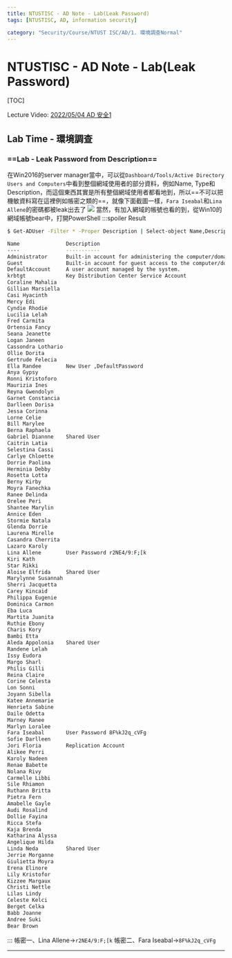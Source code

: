 ```yaml
---
title: NTUSTISC - AD Note - Lab(Leak Password)
tags: [NTUSTISC, AD, information security]

category: "Security/Course/NTUST ISC/AD/1. 環境調查Normal"
---
```


# NTUSTISC - AD Note - Lab(Leak Password)
<!-- more -->
[TOC]

Lecture Video: [2022/05/04 AD 安全1](https://youtu.be/Cv2gNQkDM8Q?si=SycYwgWohlu97dc3)

## Lab Time - 環境調查

### ==Lab - Leak Password from Description==
在Win2016的server manager當中，可以從`Dashboard/Tools/Active Directory Users and Computers`中看到整個網域使用者的部分資料，例如Name, Type和Description，而這個東西其實是所有整個網域使用者都看地到，所以==不可以把機敏資料寫在這裡例如帳密之類的==，就像下面截圖一樣，`Fara Iseabal`和`Lina Allene`的密碼都被leak出去了
![](https://hackmd.io/_uploads/HktYdvUTh.png)
當然，有加入網域的帳號也看的到，從Win10的網域帳號bear中，打開PowerShell
:::spoiler Result
```bash
$ Get-ADUser -Filter * -Proper Description | Select-object Name,Description

Name               Description
----               -----------
Administrator      Built-in account for administering the computer/domain
Guest              Built-in account for guest access to the computer/domain
DefaultAccount     A user account managed by the system.
krbtgt             Key Distribution Center Service Account
Coraline Mahalia
Gillian Marsiella
Casi Hyacinth
Mercy Edi
Cyndie Rhodie
Lucilia Lelah
Fred Carmita
Ortensia Fancy
Seana Jeanette
Logan Janeen
Cassondra Lothario
Ollie Dorita
Gertrude Felecia
Ella Randee        New User ,DefaultPassword
Anya Gypsy
Ronni Kristoforo
Maurizia Ines
Reyna Gwendolyn
Garnet Constancia
Darlleen Dorisa
Jessa Corinna
Lorne Celie
Bill Marylee
Berna Raphaela
Gabriel Diannne    Shared User
Caitrin Latia
Selestina Cassi
Carlye Chloette
Dorrie Paolina
Herminia Debby
Rosetta Lotta
Berny Kirby
Moyra Fanechka
Ranee Delinda
Orelee Peri
Shantee Marylin
Annice Eden
Stormie Natala
Glenda Dorrie
Laurena Mirelle
Casandra Cherrita
Lazaro Karoly
Lina Allene        User Password r2NE4/9:F;[k
Kiri Kath
Star Rikki
Aloise Elfrida     Shared User
Marylynne Susannah
Sherri Jacquetta
Carey Kincaid
Philippa Eugenie
Dominica Carmon
Eba Luca
Martita Juanita
Ruthie Ebony
Charis Kory
Bambi Etta
Aleda Appolonia    Shared User
Randene Lelah
Issy Eudora
Margo Sharl
Philis Gilli
Reina Claire
Corine Celesta
Lon Sonni
Joyann Sibella
Katee Annemarie
Henrieta Sabine
Daile Odetta
Marney Ranee
Marlyn Loralee
Fara Iseabal       User Password 8F%kJ2q_cVFg
Sofie Darlleen
Jori Floria        Replication Account
Alikee Perri
Karoly Nadeen
Renae Babette
Nolana Rivy
Carmelle Libbi
Sile Rhiamon
Ruthann Britta
Pietra Fern
Amabelle Gayle
Audi Rosalind
Dollie Fayina
Ricca Stefa
Kaja Brenda
Katharina Alyssa
Angelique Hilda
Linda Neda         Shared User
Jerrie Morganne
Giulietta Moyra
Erena Elinore
Lily Kristofor
Kizzee Margaux
Christi Nettle
Lilas Lindy
Celeste Kelci
Berget Celka
Babb Joanne
Andree Suki
Bear Brown
```
:::
帳密一、Lina Allene$\to$`r2NE4/9:F;[k`
帳密二、Fara Iseabal$\to$`8F%kJ2q_cVFg`

---